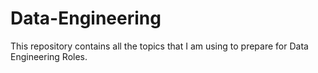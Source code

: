 # Data-Engineering
This repository contains all the topics that I am using to prepare for Data Engineering Roles.
